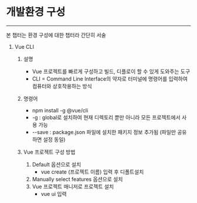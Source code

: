 개발환경 구성
============= 
***
본 챕터는 환경 구성에 대한 챕터라 간단히 서술
1. Vue CLI
   1. 설명
       - Vue 프로젝트를 빠르게 구성하고 빌드, 디플로이 할 수 있게 도와주는 도구
       - CLI = Command Line Interface의 약자로 터미널에 명령어를 입력하여 컴퓨터와 상호작용하는 방식
   2. 명령어
       - npm install -g @vue/cli
       - -g : global로 설치하여 현재 디렉토리 뿐만 아니라 모든 프로젝트에서 사용 가능
       - --save : package.json 파일에 설치한 패키지 정보 추가됨 (파일만 공유하면 설정 동일)
        
   3. Vue 프로젝트 구성 방법
       1. Default 옵션으로 설치
            - vue create (프로젝트 이름) 입력 후 디폴트설치
       2. Manually select features 옵션으로 설치
       3. Vue 프로젝트 매니저로 프로젝트 설치
            - vue ui 입력